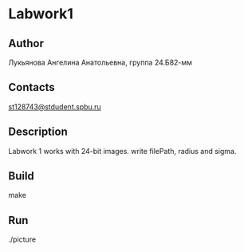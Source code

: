 # Labwork1
## Author
Лукьянова Ангелина Анатольевна, группа 24.Б82-мм
## Contacts
st128743@stdudent.spbu.ru
## Description
Labwork 1 works with 24-bit images.
write filePath, radius and sigma.
## Build
make
## Run
./picture
